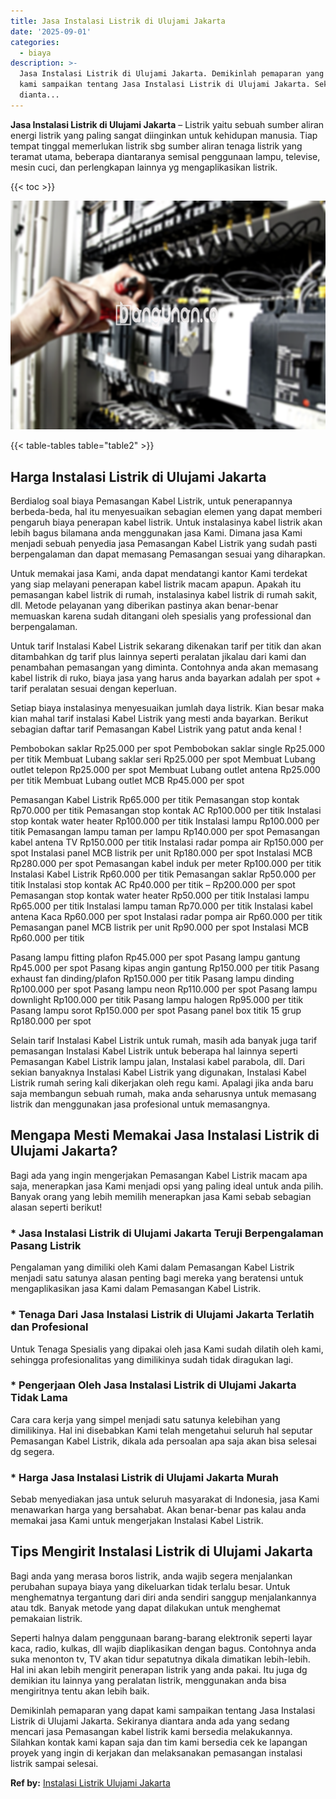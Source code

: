 ```yaml
---
title: Jasa Instalasi Listrik di Ulujami Jakarta
date: '2025-09-01'
categories:
  - biaya
description: >-
  Jasa Instalasi Listrik di Ulujami Jakarta. Demikinlah pemaparan yang dapat
  kami sampaikan tentang Jasa Instalasi Listrik di Ulujami Jakarta. Sekiranya
  dianta...
---
```


**Jasa Instalasi Listrik di Ulujami Jakarta** – Listrik yaitu sebuah sumber aliran energi listrik yang paling sangat diinginkan untuk kehidupan manusia. Tiap tempat tinggal memerlukan listrik sbg sumber aliran tenaga listrik yang teramat utama, beberapa diantaranya semisal penggunaan lampu, televise, mesin cuci, dan perlengkapan lainnya yg mengaplikasikan listrik.

{{< toc >}}

![Jasa Instalasi Listrik di Ulujami Jakarta](/images/instalasi-listrik-murah43.png)

{{< table-tables table="table2" >}}

## Harga Instalasi Listrik di Ulujami Jakarta

Berdialog soal biaya Pemasangan Kabel Listrik, untuk penerapannya berbeda-beda, hal itu menyesuaikan sebagian elemen yang dapat memberi pengaruh biaya penerapan kabel listrik. Untuk instalasinya kabel listrik akan lebih bagus bilamana anda menggunakan jasa Kami. Dimana jasa Kami menjadi sebuah penyedia jasa Pemasangan Kabel Listrik yang sudah pasti berpengalaman dan dapat memasang Pemasangan sesuai yang diharapkan.

Untuk memakai jasa Kami, anda dapat mendatangi kantor Kami terdekat yang siap melayani penerapan kabel listrik macam apapun. Apakah itu pemasangan kabel listrik di rumah, instalasinya kabel listrik di rumah sakit, dll. Metode pelayanan yang diberikan pastinya akan benar-benar memuaskan karena sudah ditangani oleh spesialis yang professional dan berpengalaman.

Untuk tarif Instalasi Kabel Listrik sekarang dikenakan tarif per titik dan akan ditambahkan dg tarif plus lainnya seperti peralatan jikalau dari kami dan penambahan pemasangan yang diminta. Contohnya anda akan memasang kabel listrik di ruko, biaya jasa yang harus anda bayarkan adalah per spot + tarif peralatan sesuai dengan keperluan.

Setiap biaya instalasinya menyesuaikan jumlah daya listrik. Kian besar maka kian mahal tarif instalasi Kabel Listrik yang mesti anda bayarkan. Berikut sebagian daftar tarif Pemasangan Kabel Listrik yang patut anda kenal !

Pembobokan saklar Rp25.000 per spot Pembobokan saklar single Rp25.000 per titik Membuat Lubang saklar seri Rp25.000 per spot Membuat Lubang outlet telepon Rp25.000 per spot Membuat Lubang outlet antena Rp25.000 per titik Membuat Lubang outlet MCB Rp45.000 per spot

Pemasangan Kabel Listrik Rp65.000 per titik Pemasangan stop kontak Rp70.000 per titik Pemasangan stop kontak AC Rp100.000 per titik Instalasi stop kontak water heater Rp100.000 per titik Instalasi lampu Rp100.000 per titik Pemasangan lampu taman per lampu Rp140.000 per spot Pemasangan kabel antena TV Rp150.000 per titik Instalasi radar pompa air Rp150.000 per spot Instalasi panel MCB listrik per unit Rp180.000 per spot Instalasi MCB Rp280.000 per spot Pemasangan kabel induk per meter Rp100.000 per titik Instalasi Kabel Listrik Rp60.000 per titik Pemasangan saklar Rp50.000 per titik Instalasi stop kontak AC Rp40.000 per titik – Rp200.000 per spot Pemasangan stop kontak water heater Rp50.000 per titik Instalasi lampu Rp65.000 per titik Instalasi lampu taman Rp70.000 per titik Instalasi kabel antena Kaca Rp60.000 per spot Instalasi radar pompa air Rp60.000 per titik Pemasangan panel MCB listrik per unit Rp90.000 per spot Instalasi MCB Rp60.000 per titik

Pasang lampu fitting plafon Rp45.000 per spot Pasang lampu gantung Rp45.000 per spot Pasang kipas angin gantung Rp150.000 per titik Pasang exhaust fan dinding/plafon Rp150.000 per titik Pasang lampu dinding Rp100.000 per spot Pasang lampu neon Rp110.000 per spot Pasang lampu downlight Rp100.000 per titik Pasang lampu halogen Rp95.000 per titik Pasang lampu sorot Rp150.000 per spot Pasang panel box titik 15 grup Rp180.000 per spot

Selain tarif Instalasi Kabel Listrik untuk rumah, masih ada banyak juga tarif pemasangan Instalasi Kabel Listrik untuk beberapa hal lainnya seperti Pemasangan Kabel Listrik lampu jalan, Instalasi kabel parabola, dll. Dari sekian banyaknya Instalasi Kabel Listrik yang digunakan, Instalasi Kabel Listrik rumah sering kali dikerjakan oleh regu kami. Apalagi jika anda baru saja membangun sebuah rumah, maka anda seharusnya untuk memasang listrik dan menggunakan jasa profesional untuk memasangnya.

## Mengapa Mesti Memakai Jasa Instalasi Listrik di Ulujami Jakarta?

Bagi ada yang ingin mengerjakan Pemasangan Kabel Listrik macam apa saja, menerapkan jasa Kami menjadi opsi yang paling ideal untuk anda pilih. Banyak orang yang lebih memilih menerapkan jasa Kami sebab sebagian alasan seperti berikut!

### \* Jasa Instalasi Listrik di Ulujami Jakarta Teruji Berpengalaman Pasang Listrik

Pengalaman yang dimiliki oleh Kami dalam Pemasangan Kabel Listrik menjadi satu satunya alasan penting bagi mereka yang beratensi untuk mengaplikasikan jasa Kami dalam Pemasangan Kabel Listrik.

### \* Tenaga Dari Jasa Instalasi Listrik di Ulujami Jakarta Terlatih dan Profesional

Untuk Tenaga Spesialis yang dipakai oleh jasa Kami sudah dilatih oleh kami, sehingga profesionalitas yang dimilikinya sudah tidak diragukan lagi.

### \* Pengerjaan Oleh Jasa Instalasi Listrik di Ulujami Jakarta Tidak Lama

Cara cara kerja yang simpel menjadi satu satunya kelebihan yang dimilikinya. Hal ini disebabkan Kami telah mengetahui seluruh hal seputar Pemasangan Kabel Listrik, dikala ada persoalan apa saja akan bisa selesai dg segera.

### \* Harga Jasa Instalasi Listrik di Ulujami Jakarta Murah

Sebab menyediakan jasa untuk seluruh masyarakat di Indonesia, jasa Kami menawarkan harga yang bersahabat. Akan benar-benar pas kalau anda memakai jasa Kami untuk mengerjakan Instalasi Kabel Listrik.

## Tips Mengirit Instalasi Listrik di Ulujami Jakarta


Bagi anda yang merasa boros listrik, anda wajib segera menjalankan perubahan supaya biaya yang dikeluarkan tidak terlalu besar. Untuk menghematnya tergantung dari diri anda sendiri sanggup menjalankannya atau tdk. Banyak metode yang dapat dilakukan untuk menghemat pemakaian listrik.

Seperti halnya dalam penggunaan barang-barang elektronik seperti layar kaca, radio, kulkas, dll wajib diaplikasikan dengan bagus. Contohnya anda suka menonton tv, TV akan tidur sepatutnya dikala dimatikan lebih-lebih. Hal ini akan lebih mengirit penerapan listrik yang anda pakai. Itu juga dg demikian itu lainnya yang peralatan listrik, menggunakan anda bisa mengiritnya tentu akan lebih baik.

Demikinlah pemaparan yang dapat kami sampaikan tentang Jasa Instalasi Listrik di Ulujami Jakarta. Sekiranya diantara anda ada yang sedang mencari jasa Pemasangan kabel listrik kami bersedia melakukannya. Silahkan kontak kami kapan saja dan tim kami bersedia cek ke lapangan proyek yang ingin di kerjakan dan melaksanakan pemasangan instalasi listrik sampai selesai.

**Ref by:** [Instalasi Listrik Ulujami Jakarta](https://id.wikipedia.org/wiki/Instalasi)
